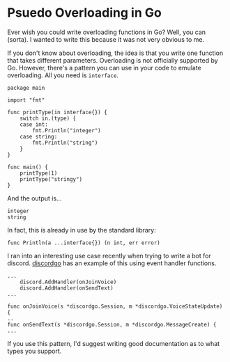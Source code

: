 # Psuedo Overloading in Go
Ever wish you could write overloading functions in Go? Well, you can (sorta). I wanted to write this because it was not very obvious to me.

If you don't know about overloading, the idea is that you write one function that takes different parameters. Overloading is not officially supported by Go. However, there's a pattern you can use in your code to emulate overloading. All you need is `interface`.

```golang
package main

import "fmt"

func printType(in interface{}) {
	switch in.(type) {
	case int:
		fmt.Println("integer")
	case string:
		fmt.Println("string")
	}
}

func main() {
	printType(1)
	printType("stringy")
}
```

And the output is...
```
integer
string
```

In fact, this is already in use by the standard library:

```golang
func Println(a ...interface{}) (n int, err error)
```

I ran into an interesting use case recently when trying to write a bot for discord. [discordgo](https://github.com/bwmarrin/discordgo) has an example of this using event handler functions.

```golang
...
    discord.AddHandler(onJoinVoice)
    discord.AddHandler(onSendText)
...

func onJoinVoice(s *discordgo.Session, m *discordgo.VoiceStateUpdate) {
..
func onSendText(s *discordgo.Session, m *discordgo.MessageCreate) {
...
```

If you use this pattern, I'd suggest writing good documentation as to what types you support.

